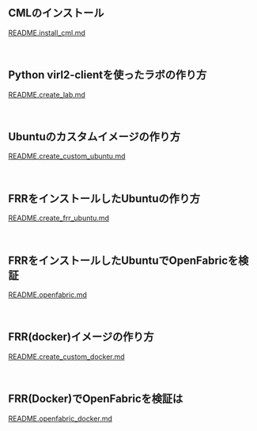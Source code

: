 <br>

## CMLのインストール

[README.install_cml.md](/README.install_cml.md)

<br>

## Python virl2-clientを使ったラボの作り方

[README.create_lab.md](/README.create_lab.md)

<br>

## Ubuntuのカスタムイメージの作り方

[README.create_custom_ubuntu.md](/README.create_custom_ubuntu.md)

<br>

## FRRをインストールしたUbuntuの作り方

[README.create_frr_ubuntu.md](/README.create_frr_ubuntu.md)

<br>

## FRRをインストールしたUbuntuでOpenFabricを検証

[README.openfabric.md](/README.openfabric.md)

<br>

## FRR(docker)イメージの作り方

[README.create_custom_docker.md](/README.create_custom_docker.md)

<br>

## FRR(Docker)でOpenFabricを検証は

[README.openfabric_docker.md](/README.openfabric_docker.md)
